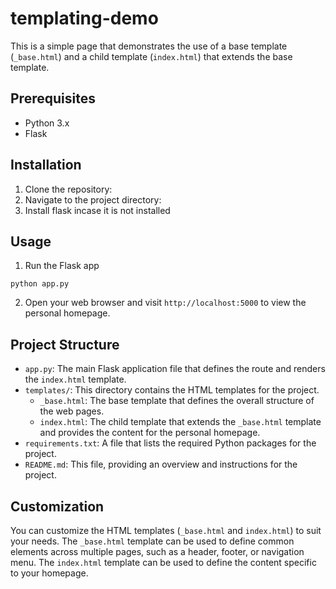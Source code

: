# templating-demo

This is a simple page that demonstrates the use of a base template (`_base.html`) and a child template (`index.html`) that extends the base template.

## Prerequisites

- Python 3.x
- Flask

## Installation

1. Clone the repository:
2. Navigate to the project directory:
3. Install flask incase it is not installed

## Usage

1. Run the Flask app
```
python app.py
```
2. Open your web browser and visit `http://localhost:5000` to view the personal homepage.

## Project Structure

- `app.py`: The main Flask application file that defines the route and renders the `index.html` template.
- `templates/`: This directory contains the HTML templates for the project.
  - `_base.html`: The base template that defines the overall structure of the web pages.
  - `index.html`: The child template that extends the `_base.html` template and provides the content for the personal homepage.
- `requirements.txt`: A file that lists the required Python packages for the project.
- `README.md`: This file, providing an overview and instructions for the project.

## Customization

You can customize the HTML templates (`_base.html` and `index.html`) to suit your needs. The `_base.html` template can be used to define common elements across multiple pages, such as a header, footer, or navigation menu. The `index.html` template can be used to define the content specific to your homepage.
